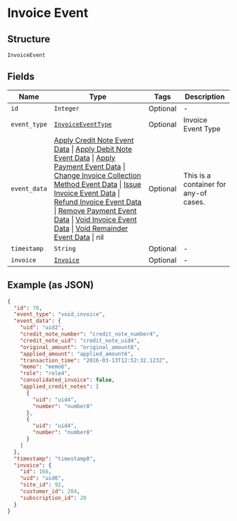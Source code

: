 
# Invoice Event

## Structure

`InvoiceEvent`

## Fields

| Name | Type | Tags | Description |
|  --- | --- | --- | --- |
| `id` | `Integer` | Optional | - |
| `event_type` | [`InvoiceEventType`](../../doc/models/invoice-event-type.md) | Optional | Invoice Event Type |
| `event_data` | [Apply Credit Note Event Data](../../doc/models/apply-credit-note-event-data.md) \| [Apply Debit Note Event Data](../../doc/models/apply-debit-note-event-data.md) \| [Apply Payment Event Data](../../doc/models/apply-payment-event-data.md) \| [Change Invoice Collection Method Event Data](../../doc/models/change-invoice-collection-method-event-data.md) \| [Issue Invoice Event Data](../../doc/models/issue-invoice-event-data.md) \| [Refund Invoice Event Data](../../doc/models/refund-invoice-event-data.md) \| [Remove Payment Event Data](../../doc/models/remove-payment-event-data.md) \| [Void Invoice Event Data](../../doc/models/void-invoice-event-data.md) \| [Void Remainder Event Data](../../doc/models/void-remainder-event-data.md) \| nil | Optional | This is a container for any-of cases. |
| `timestamp` | `String` | Optional | - |
| `invoice` | [`Invoice`](../../doc/models/invoice.md) | Optional | - |

## Example (as JSON)

```json
{
  "id": 78,
  "event_type": "void_invoice",
  "event_data": {
    "uid": "uid2",
    "credit_note_number": "credit_note_number4",
    "credit_note_uid": "credit_note_uid4",
    "original_amount": "original_amount6",
    "applied_amount": "applied_amount6",
    "transaction_time": "2016-03-13T12:52:32.123Z",
    "memo": "memo6",
    "role": "role4",
    "consolidated_invoice": false,
    "applied_credit_notes": [
      {
        "uid": "uid4",
        "number": "number8"
      },
      {
        "uid": "uid4",
        "number": "number8"
      }
    ]
  },
  "timestamp": "timestamp8",
  "invoice": {
    "id": 166,
    "uid": "uid6",
    "site_id": 92,
    "customer_id": 204,
    "subscription_id": 20
  }
}
```

